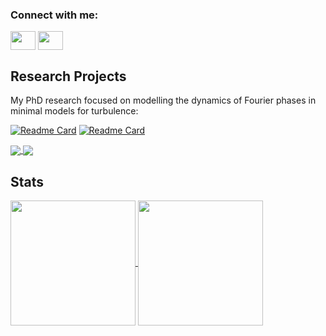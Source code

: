 <h3 align="left">Connect with me:</h3>
<p align="left">
<a href="https://twitter.com/EndaCar" target="blank"><img align="center" src="https://cdn.jsdelivr.net/npm/simple-icons@3.0.1/icons/twitter.svg" alt="" height="30" width="40" /></a>
<a href="www.linkedin.com/in/enda-carroll-baa85960" target="blank"><img align="center" src="https://cdn.jsdelivr.net/npm/simple-icons@3.0.1/icons/linkedin.svg" alt="" height="30" width="40" /></a>
</p>




## Research Projects
My PhD research focused on modelling the dynamics of Fourier phases in minimal models for turbulence:

[![Readme Card](https://github-readme-stats.vercel.app/api/pin/?username=EndCar808&repo=3D_Navier_Stokes&bg_color=00000000&icon_color=F8D866)](https://github.com/EndCar808/3D_Navier_Stokes)
[![Readme Card](https://github-readme-stats.vercel.app/api/pin/?username=EndCar808&repo=2D_Burgers_Equation&bg_color=00000000)](https://github.com/EndCar808/2D_Burgers_Equation)

<a href="https://github.com/anuraghazra/github-readme-stats">
  <img align="center" src="https://github-readme-stats.vercel.app/api/pin/?username=EndCar808&repo=3D_Navier_Stokes&bg_color=00000000&icon_color=F8D866" />
</a>
<a href="https://github.com/anuraghazra/convoychat">
  <img align="center" src="https://github-readme-stats.vercel.app/api/pin/?username=EndCar808&repo=2D_Burgers_Equation&bg_color=00000000&icon_color=F8D866" />
</a>

## Stats

<a href="https://github.com/anuraghazra/github-readme-stats">
  <img height=200 align="center" src="https://github-readme-stats.vercel.app/api?username=EndCar808&bg_color=00000000" />
</a>
<a href="https://github.com/anuraghazra/convoychat">
  <img height=200 align="center" src="https://github-readme-stats.vercel.app/api/top-langs?username=EndCar808&bg_color=00000000&layout=compact&langs_count=8&card_width=320&hide=jupyter%20notebook" />
</a>

